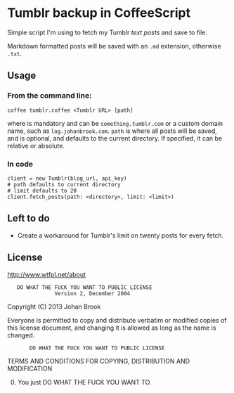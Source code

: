 # Tumblr backup in CoffeeScript

Simple script I'm using to fetch my Tumblr *text posts* and save to file.

Markdown formatted posts will be saved with an `.md` extension, otherwise `.txt`.

## Usage

### From the command line:

	coffee tumblr.coffee <Tumblr URL> [path]

where <Tumblr URL> is mandatory and can be `something.tumblr.com` or a custom domain name, such as `log.johanbrook.com`. `path` is where all posts will be saved, and is optional, and defaults to the current directory. If specified, it can be relative or absolute.

### In code

	client = new Tumblr(blog_url, api_key)
	# path defaults to current directory
	# limit defaults to 20
	client.fetch_posts(path: <directory>, limit: <limit>)

## Left to do

- Create a workaround for Tumblr's limit on twenty posts for every fetch.

## License

http://www.wtfpl.net/about

       DO WHAT THE FUCK YOU WANT TO PUBLIC LICENSE 
                   Version 2, December 2004 

Copyright (C) 2013 Johan Brook 

Everyone is permitted to copy and distribute verbatim or modified 
copies of this license document, and changing it is allowed as long 
as the name is changed. 

           DO WHAT THE FUCK YOU WANT TO PUBLIC LICENSE 
  TERMS AND CONDITIONS FOR COPYING, DISTRIBUTION AND MODIFICATION 

 0. You just DO WHAT THE FUCK YOU WANT TO.
